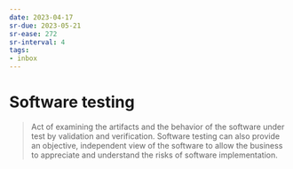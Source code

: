 ```yaml
---
date: 2023-04-17
sr-due: 2023-05-21
sr-ease: 272
sr-interval: 4
tags:
- inbox
---
```


# Software testing

> Act of examining the artifacts and the behavior of the software under test by
> validation and verification. Software testing can also provide an objective,
> independent view of the software to allow the business to appreciate and
> understand the risks of software implementation.
